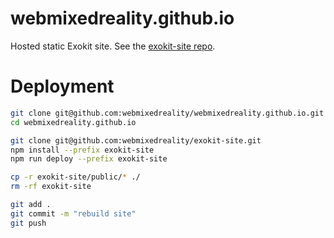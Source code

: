 # webmixedreality.github.io

Hosted static Exokit site. See the [exokit-site repo](https://github.com/webmixedreality/exokit-site).

<h1> Deployment </h1>

```sh
git clone git@github.com:webmixedreality/webmixedreality.github.io.git
cd webmixedreality.github.io

git clone git@github.com:webmixedreality/exokit-site.git
npm install --prefix exokit-site
npm run deploy --prefix exokit-site

cp -r exokit-site/public/* ./
rm -rf exokit-site

git add .
git commit -m "rebuild site"
git push
```
